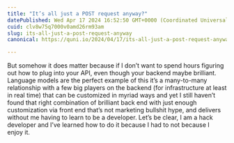 ```yaml
---
title: "It’s all just a POST request anyway?"
datePublished: Wed Apr 17 2024 16:52:50 GMT+0000 (Coordinated Universal Time)
cuid: clv8w75q7000v0amd26rm93am
slug: its-all-just-a-post-request-anyway
canonical: https://quni.io/2024/04/17/its-all-just-a-post-request-anyway/

---
```


But somehow it does matter because if I don’t want to spend hours figuring out how to plug into your API, even though your backend maybe brilliant. Language models are the perfect example of this it’s a many-to-many relationship with a few big players on the backend (for infrastructure at least in real time) that can be customized in myriad ways and yet I still haven’t found that right combination of brilliant back end with just enough customization via front end that’s not marketing bullshit hype, and delivers without me having to learn to be a developer. Let’s be clear, I am a hack developer and I’ve learned how to do it because I had to not because I enjoy it.